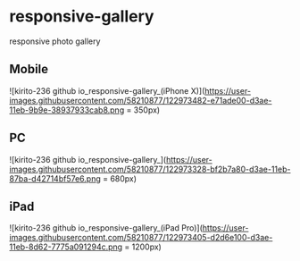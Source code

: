 # responsive-gallery
responsive photo gallery
## Mobile
![kirito-236 github io_responsive-gallery_(iPhone X)](https://user-images.githubusercontent.com/58210877/122973482-e71ade00-d3ae-11eb-9b9e-38937933cab8.png = 350px)
## PC
![kirito-236 github io_responsive-gallery_](https://user-images.githubusercontent.com/58210877/122973328-bf2b7a80-d3ae-11eb-87ba-d42714bf57e6.png = 680px)
## iPad
![kirito-236 github io_responsive-gallery_(iPad Pro)](https://user-images.githubusercontent.com/58210877/122973405-d2d6e100-d3ae-11eb-8d62-7775a091294c.png = 1200px)

